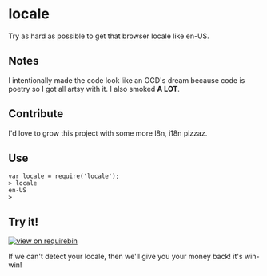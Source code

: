 # locale
Try as hard as possible to get that browser locale like en-US.

## Notes
I intentionally made the code look like an OCD's dream because
code is poetry so I got all artsy with it. I also smoked __A LOT__.

## Contribute
I'd love to grow this project with some more l8n, i18n pizzaz.

## Use
```
var locale = require('locale');
> locale
en-US
>
```

## Try it!
[![view on requirebin](http://requirebin.com/badge.png)](http://requirebin.com/?gist=998c64b611a2cd6753b4)

If we can't detect your locale, then we'll give you your money back! it's win-win!
